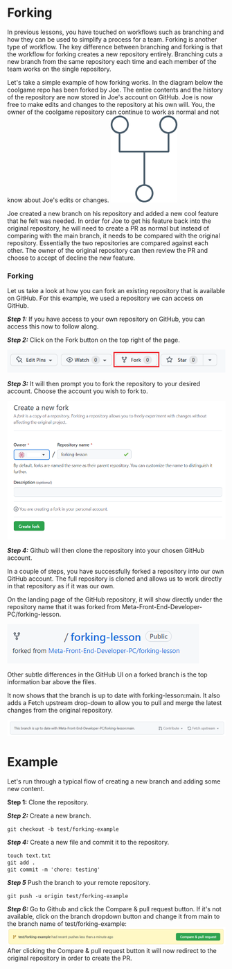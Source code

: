 # Forking
In previous lessons, you have touched on workflows such as branching and how they can be used to simplify a process for a team. Forking is another type of workflow. The key difference between branching and forking is that the workflow for forking creates a new repository entirely. Branching cuts a new branch from the same repository each time and each member of the team works on the single repository.

Let's take a simple example of how forking works. In the diagram below the coolgame repo has been forked by Joe. The entire contents and the history of the repository are now stored in Joe's account on GitHub. Joe is now free to make edits and changes to the repository at his own will. You, the owner of the coolgame repository can continue to work as normal and not know about Joe's edits or changes.
![alt text](image-1.png)

Joe created a new branch on his repository and added a new cool feature that he felt was needed. In order for Joe to get his feature back into the original repository, he will need to create a PR as normal but instead of comparing with the main branch, it needs to be compared with the original repository. Essentially the two repositories are compared against each other. The owner of the original repository can then review the PR and choose to accept of decline the new feature.

### Forking
Let us take a look at how you can fork an existing repository that is available on GitHub. For this example, we used a repository we can access on GitHub.

***Step 1:*** If you have access to your own repository on GitHub, you can access this now to follow along.

***Step 2:*** Click on the Fork button on the top right of the page.

![alt text](image-2.png)

***Step 3:*** It will then prompt you to fork the repository to your desired account. Choose the account you wish to fork to.

![alt text](image-3.png)

***Step 4:*** Github will then clone the repository into your chosen GitHub account.

In a couple of steps, you have successfully forked a repository into our own GitHub account. The full repository is cloned and allows us to work directly in that repository as if it was our own.

On the landing page of the GitHub repository, it will show directly under the repository name that it was forked from Meta-Front-End-Developer-PC/forking-lesson.

![alt text](image-4.png)

Other subtle differences in the GitHub UI on a forked branch is the top information bar above the files.

It now shows that the branch is up to date with forking-lesson:main. It also adds a Fetch upstream drop-down to allow you to pull and merge the latest changes from the original repository.

![alt text](image-5.png)

# Example
Let's run through a typical flow of creating a new branch and adding some new content.

**Step 1:** Clone the repository.

***Step 2:*** Create a new branch.

```console
git checkout -b test/forking-example
```

***Step 4:*** Create a new file and commit it to the repository.

```console
touch text.txt
git add . 
git commit -m 'chore: testing'
```

***Step 5*** Push the branch to your remote repository.

```console
git push -u origin test/forking-example
```

***Step 6:*** Go to Github and click the Compare & pull request button. If it's not available, click on the branch dropdown button and change it from main to the branch name of test/forking-example:
![alt text](image-6.png)
After clicking the Compare & pull request button it will now redirect to the original repository in order to create the PR.